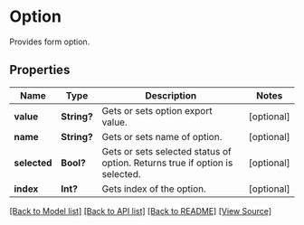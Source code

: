 ﻿# Option
Provides form option.

## Properties
Name | Type | Description | Notes
------------ | ------------- | ------------- | -------------
**value** | **String?** | Gets or sets option export value. | [optional]
**name** | **String?** | Gets or sets name of option. | [optional]
**selected** | **Bool?** | Gets or sets selected status of option. Returns true if option is selected. | [optional]
**index** | **Int?** | Gets index of the option.  | [optional]

[[Back to Model list]](../README.md#documentation-for-models) [[Back to API list]](../README.md#documentation-for-api-endpoints) [[Back to README]](../README.md) [[View Source]](../AsposePdfCloud/Models/Option.swift)

